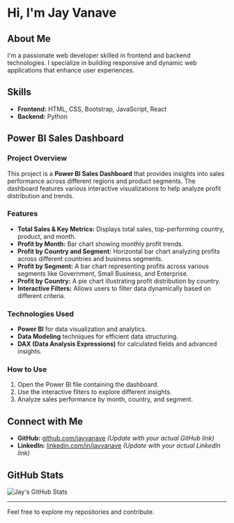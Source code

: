 # Hi, I'm Jay Vanave

## About Me
I'm a passionate web developer skilled in frontend and backend technologies. I specialize in building responsive and dynamic web applications that enhance user experiences.

## Skills
- **Frontend:** HTML, CSS, Bootstrap, JavaScript, React
- **Backend:** Python

## Power BI Sales Dashboard
### Project Overview
This project is a **Power BI Sales Dashboard** that provides insights into sales performance across different regions and product segments. The dashboard features various interactive visualizations to help analyze profit distribution and trends.

### Features
- **Total Sales & Key Metrics:** Displays total sales, top-performing country, product, and month.
- **Profit by Month:** Bar chart showing monthly profit trends.
- **Profit by Country and Segment:** Horizontal bar chart analyzing profits across different countries and business segments.
- **Profit by Segment:** A bar chart representing profits across various segments like Government, Small Business, and Enterprise.
- **Profit by Country:** A pie chart illustrating profit distribution by country.
- **Interactive Filters:** Allows users to filter data dynamically based on different criteria.

### Technologies Used
- **Power BI** for data visualization and analytics.
- **Data Modeling** techniques for efficient data structuring.
- **DAX (Data Analysis Expressions)** for calculated fields and advanced insights.

### How to Use
1. Open the Power BI file containing the dashboard.
2. Use the interactive filters to explore different insights.
3. Analyze sales performance by month, country, and segment.

## Connect with Me
- **GitHub:** [github.com/jayvanave](https://github.com/jayvanave) *(Update with your actual GitHub link)*
- **LinkedIn:** [linkedin.com/in/jayvanave](https://linkedin.com/in/jayvanave) *(Update with your actual LinkedIn link)*

## GitHub Stats
![Jay's GitHub Stats](https://github-readme-stats.vercel.app/api?username=jayvanave&show_icons=true&theme=radical)

---
Feel free to explore my repositories and contribute.


